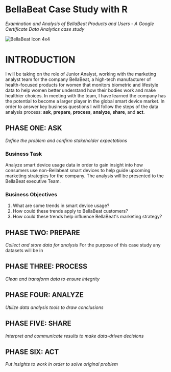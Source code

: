 # BellaBeat Case Study with R
*Examination and Analysis of BellaBeat Products and Users - A Google Certificate Data Analytics case study* 

![BellaBeat Icon 4x4](https://github.com/karanewell/BellaBeatCaseStudy/assets/141681843/32a0b72c-8429-4017-b790-e98929c9d9c1)
# INTRODUCTION
I will be taking on the role of Junior Analyst, working with the marketing analyst team for the company BellaBeat, a high-tech manufacturer of health-focused products for women that monitors biometric and lifestyle data to help women better understand how their bodies work and make healthier choices. In meeting with the team, I have learned the company has the potential to become a larger player in the global smart device market. In order to answer key business questions I will follow the steps of the data analysis process: **ask**, **prepare**, **process**, **analyze**, **share**, and **act**.

## PHASE ONE: ASK
*Define the problem and confirm stakeholder expectations*
### Business Task
Analyze smart device usage data in order to gain insight into how consumers use non-Bellabeat smart devices to help guide upcoming marketing strategies for the company. The analysis will be presented to the BellaBeat executive Team. 
### Business Objectives
1. What are some trends in smart device usage? 
2. How could these trends apply to BellaBeat customers? 
3. How could these trends help influence BellaBeat's marketing strategy?
   
## PHASE TWO: PREPARE
*Collect and store data for analysis*
For the purpose of this case study any datasets will be in 
## PHASE THREE: PROCESS
*Clean and transform data to ensure integrity*
## PHASE FOUR: ANALYZE
*Utilize data analysis tools to draw conclusions*
## PHASE FIVE: SHARE
*Interpret and communicate results to make data-driven decisions*
## PHASE SIX: ACT
*Put insights to work in order to solve original problem*
